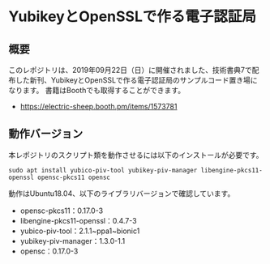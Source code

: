 # YubikeyとOpenSSLで作る電子認証局
## 概要
このレポジトリは、2019年09月22日（日）に開催されました、技術書典7で配布した新刊、YubikeyとOpenSSLで作る電子認証局のサンプルコード置き場になります。
書籍はBoothでも取得することができます。

* https://electric-sheep.booth.pm/items/1573781

## 動作バージョン
本レポジトリのスクリプト類を動作させるには以下のインストールが必要です。
```
sudo apt install yubico-piv-tool yubikey-piv-manager libengine-pkcs11-openssl opensc-pkcs11 opensc
```

動作はUbuntu18.04、以下のライブラリバージョンで確認しています。
* opensc-pkcs11：0.17.0-3
* libengine-pkcs11-openssl：0.4.7-3
* yubico-piv-tool：2.1.1\~ppa1\~bionic1
* yubikey-piv-manager：1.3.0-1.1
* opensc：0.17.0-3
